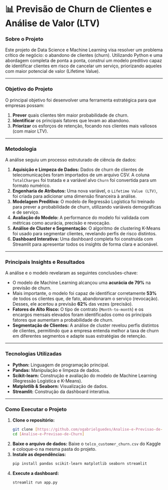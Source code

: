 # 📊 Previsão de Churn de Clientes e Análise de Valor (LTV)

### **Sobre o Projeto**
Este projeto de Data Science e Machine Learning visa resolver um problema crítico de negócio: o abandono de clientes (churn). Utilizando Python e uma abordagem completa de ponta a ponta, construí um modelo preditivo capaz de identificar clientes em risco de cancelar um serviço, priorizando aqueles com maior potencial de valor (Lifetime Value).

---

### **Objetivo do Projeto**
O principal objetivo foi desenvolver uma ferramenta estratégica para que empresas possam:
1.  **Prever** quais clientes têm maior probabilidade de churn.
2.  **Identificar** os principais fatores que levam ao abandono.
3.  **Priorizar** os esforços de retenção, focando nos clientes mais valiosos (com maior LTV).

---

### **Metodologia**
A análise seguiu um processo estruturado de ciência de dados:
1.  **Aquisição e Limpeza de Dados:** Dados de churn de clientes de telecomunicações foram importados de um arquivo CSV. A coluna `TotalCharges` foi tratada e a variável alvo `Churn` foi convertida para um formato numérico.
2.  **Engenharia de Atributos:** Uma nova variável, o `Lifetime Value (LTV)`, foi criada para adicionar uma dimensão financeira à análise.
3.  **Modelagem Preditiva:** O modelo de Regressão Logística foi treinado para prever a probabilidade de churn, utilizando variáveis demográficas e de serviço.
4.  **Avaliação do Modelo:** A performance do modelo foi validada com métricas como acurácia, precisão e revocação.
5.  **Análise de Cluster e Segmentação:** O algoritmo de clustering K-Means foi usado para segmentar clientes, revelando perfis de risco distintos.
6.  **Dashboard Interativa:** Uma dashboard completa foi construída com Streamlit para apresentar todos os insights de forma clara e acionável.

---

### **Principais Insights e Resultados**
A análise e o modelo revelaram as seguintes conclusões-chave:
* O modelo de Machine Learning alcançou uma **acurácia de 79%** na previsão de churn.
* Mais importante, o modelo foi capaz de identificar corretamente **53%** de todos os clientes que, de fato, abandonaram o serviço (revocação). Desses, ele acertou a previsão **62%** das vezes (precisão).
* **Fatores de Alto Risco:** O tipo de contrato (`Month-to-month`) e os encargos mensais elevados foram identificados como os principais fatores que aumentam a probabilidade de churn.
* **Segmentação de Clientes:** A análise de cluster revelou perfis distintos de clientes, permitindo que a empresa entenda melhor a taxa de churn em diferentes segmentos e adapte suas estratégias de retenção.

---

### **Tecnologias Utilizadas**
-   **Python:** Linguagem de programação principal.
-   **Pandas:** Manipulação e limpeza de dados.
-   **Scikit-learn:** Construção e avaliação do modelo de Machine Learning (Regressão Logística e K-Means).
-   **Matplotlib & Seaborn:** Visualização de dados.
-   **Streamlit:** Construção da dashboard interativa.

---

### **Como Executar o Projeto**
1.  **Clone o repositório:**
    ```bash
    git clone [https://github.com/ogabrielguedes/Analise-e-Previsao-de-Churn]
    cd [Analise-e-Previsao-de-Churn]
    ```
2.  **Baixe o arquivo de dados:** Baixe o `telco_customer_churn.csv` do Kaggle e coloque-o na mesma pasta do projeto.
3.  **Instale as dependências:**
    ```bash
    pip install pandas scikit-learn matplotlib seaborn streamlit
    ```
4.  **Execute a dashboard:**
    ```bash
    streamlit run app.py
    ```
